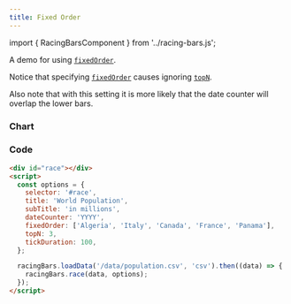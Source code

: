 ```yaml
---
title: Fixed Order
---
```


import { RacingBarsComponent } from '../racing-bars.js';

A demo for using [`fixedOrder`](/docs/documentation/options#fixedorder).

<!--truncate-->

Notice that specifying [`fixedOrder`](/docs/documentation/options#fixedorder) causes ignoring [`topN`](/docs/documentation/options#topn).

Also note that with this setting it is more likely that the date counter will overlap the lower bars.

### Chart

<div className="gallery">
  <RacingBarsComponent
    elementId="gallery-fixed-order"
    dataUrl="/data/population.csv"
    dataType="csv"
    title="World Population"
    subTitle="in millions"
    dateCounter="YYYY"
    fixedOrder={['Algeria', 'Italy', 'Canada', 'France', 'Argentina']}
    topN="3"
    tickDuration="100"
/>

</div>

### Code

```html {8}
<div id="race"></div>
<script>
  const options = {
    selector: '#race',
    title: 'World Population',
    subTitle: 'in millions',
    dateCounter: 'YYYY',
    fixedOrder: ['Algeria', 'Italy', 'Canada', 'France', 'Panama'],
    topN: 3,
    tickDuration: 100,
  };

  racingBars.loadData('/data/population.csv', 'csv').then((data) => {
    racingBars.race(data, options);
  });
</script>
```
